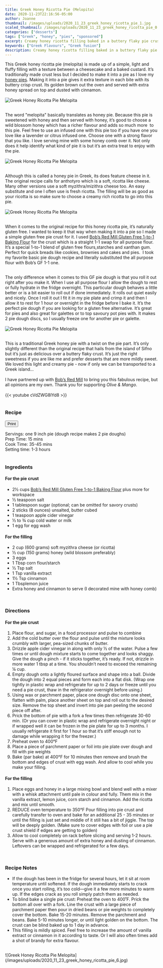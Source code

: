 ```yaml
---
title: Greek Honey Ricotta Pie (Melopita)
date: 2020-11-23T22:16:56-05:00
author: Joanne
thumbnail: /images/uploads/2020_11_23_greek_honey_ricotta_pie_1.jpg
scaled_thumbnail: /images/uploads/2020_11_23_greek_honey_ricotta_pie_0.jpg
categories: ["desserts"]
tags: ["Greek", "honey", "pies", "sponsored"]
excerpt: Creamy honey ricotta filling baked in a buttery flaky pie crust
keywords: ["Greek Flavours", "Greek fusion"]
description: Creamy honey ricotta filling baked in a buttery flaky pie crust
---
```

<span class="blog-text">

This Greek honey ricotta pie (melopita) is made up of a simple, light and fluffy filling with a texture between a cheesecake and a baked custard. It’s traditionally made crust less but I decided to make it into a pie as I love my [honey pies](https://www.oliveandmango.com/salty-honey-pie/). Making it into a pie gives it extra texture in each bite with its buttery crisp crust. Its golden brown out the oven and served with extra honey spread on top and dusted with cinnamon.⁣ 
</br>
</br>
![Greek Honey Ricotta Pie Melopita](/images/uploads/2020_11_23_greek_honey_ricotta_pie_2.jpg)
</br>
</br>

The word "melopita" basically translates as honey pie. Because this pie is sweetened with honey and then served with honey, it’s good to choose a wild blossom honey which has a richer flavour and adds so much more  to this pie. Feel free to use an infused one with this pie too if you have one you love like a lavender or citrus infused one. Choose one with a strong flavor that you like. I love serving mine with some honey comb over it. Not only does it help identify what kind of pie it is but it’s an extra treat to enjoy with the pie. 
</br>
</br>
![Greek Honey Ricotta Pie Melopita](/images/uploads/2020_11_23_greek_honey_ricotta_pie_3.jpg)
</br>
</br>

Although this is called a honey pie in Greek, its does feature cheese in it. The original recipe calls for anthotyro which is a soft, ricotta like cheese. Many other versions use a soft myzithra/mizithra cheese too. An easy substitute and one I often use is fresh ricotta. The filling will be as good as your ricotta is so make sure to choose a creamy rich ricotta to go into this pie. 
</br>
</br>
![Greek Honey Ricotta Pie Melopita](/images/uploads/2020_11_23_greek_honey_ricotta_pie_4.jpg)
</br>
</br>

When it comes to the original recipe for this honey ricotta pie, it’s naturally gluten free. I wanted to keep it that way when making it into a pie so I made a simple gluten free pie crust for it. I used <span class="highlight"><a rel="nofollow" href="https://www.bobsredmill.com/gluten-free-1-to-1-baking-flour.html">Bob’s Red Mill Gluten Free 1-to-1 Baking Flour</a></span> for the crust which is a straight 1-1 swap for all purpose flour. It’s a special 1-to-1 blend of gluten free flours,starches and xanthan gum. Perfect for quick breads like cookies, brownies and cakes and pies.  I took my favorite basic pie dough recipe and literally substituted the all purpose flour with Bob’s GF 1-1 one. 
</br>
</br>

The only difference when it comes to this GF pie dough is that you roll it out right after you make it. When I use all purpose flour I allow the dough to rest or fully hydrate in the fridge overnight. This particular dough behaves a little better or is a bit easier to roll out if done immediately. It rolls out quiet easily and nicely. Once I roll it out I fit it in my pie plate and crimp it and then I allow it to rest for 1 hour or overnight in the fridge before I bake it. It’s the perfect pie dough if you are looking for a gluten free alternative. It’s great for pies and also great for galettes or to top savoury pot pies with. It makes 2 pie dough discs, so I usually freeze one for another pie or galette.  
</br>
</br>
![Greek Honey Ricotta Pie Melopita](/images/uploads/2020_11_23_greek_honey_ricotta_pie_5.jpg)
</br>
</br>

This is a traditional Greek honey pie with a twist on the pie part. It’s only slightly different than the original recipe that hails from the island of Sifno but it’s just as delicious over a buttery flaky crust. It’s just the right sweetness if you are like me and prefer desserts that are more mildly sweet. We loved this light and creamy pie - now if only we can be transported to a Greek island...
</br>
</br>
I have partnered up with <span class="highlight"><a rel="nofollow" href="https://www.bobsredmill.com/?utm_source=TheOliveAndMango&utm_medium=influencer&utm_campaign=bobsredmill">Bob’s Red Mill</a></span> to bring you this fabulous recipe, but all opinions are my own. Thank you for supporting _Olive & Mango_.
</br>
</br>
{{< youtube cVdZWG8lYd8 >}}
</br>
</br>
</span>

### Recipe
<div print_button><form>
<input type="button" value="Print" class="btn__print" onClick="window.print()">
</form></div>

<div>Servings: <span itemprop="recipeYield">one 9 inch pie (dough recipe makes 2 pie doughs)</div>
<div>Prep Time: <meta itemprop="prepTime" content="PT15M">15 mins</div>
<div>Cook Time: <meta itemprop="cookTime" content="PT45M">35-45 mins</div>
<div>Setting time: 1-3 hours</div>
</br>

### Ingredients

#### For the pie crust

* <span itemprop="recipeIngredient">2½ cups <span class="highlight"><a rel="nofollow" href="https://www.bobsredmill.com/gluten-free-1-to-1-baking-flour.html">Bob’s Red Mill Gluten Free 1-to-1 Baking Flour</a></span> plus more for workspace</span>
* <span itemprop="recipeIngredient">½ teaspoon salt </span>
* <span itemprop="recipeIngredient">1 tablespoon sugar (optional; can be omitted for savory crusts)</span>
* <span itemprop="recipeIngredient">2 sticks (8 ounces) unsalted, butter cubed </span>
* <span itemprop="recipeIngredient">1 teaspoon apple cider vinegar </span>
* <span itemprop="recipeIngredient">½ to &frac34; cup cold water or milk </span>
* <span itemprop="recipeIngredient">1 egg for egg wash </span>

#### For the filling

* <span itemprop="recipeIngredient">2 cup (600 grams) soft myzithra cheese (or ricotta) </span>
* <span itemprop="recipeIngredient">½ cup (150 grams) honey (wild blossom preferably)</span>
* <span itemprop="recipeIngredient">3 eggs</span>
* <span itemprop="recipeIngredient">1 Tbsp corn flour/starch</span>
* <span itemprop="recipeIngredient">½ Tsp salt</span>
* <span itemprop="recipeIngredient">1 Tsp vanilla extract </span>
* <span itemprop="recipeIngredient">1½ Tsp cinnamon </span>
* <span itemprop="recipeIngredient">1 Tbsplemon juice</span>
* <span itemprop="recipeIngredient">Extra honey and cinnamon to serve (I decorated mine with honey comb)</span>
</br>

### Directions

#### For the pie crust

1. Place flour, and sugar, in a food processor and pulse to combine
1. Add the cold butter over the flour and pulse until the mixture looks crumbly with larger, pea-sized chunks of butter. 
1. Drizzle apple cider vinegar in along with only ½ of the water. Pulse a few times or until dough mixture starts to come together and looks shaggy. Give the dough a pinch - if it sticks together, it’s ready. If not, drizzle in more water 1 tbsp at a time. You shouldn’t need to exceed the remaining &frac14; cup. 
1. Empty dough onto a lightly floured surface and shape into a ball. Divide the dough into 2 equal pieces and form each into a flat disk. (Wrap one tightly in plastic wrap and refrigerate for up to 2 days or freeze until you need a pie crust, thaw in the refrigerator overnight before using.) 
1. Using wax or parchment paper, place one dough disc onto one sheet, flatten with palm, place another sheet on top and roll out to the desired size. Remove the top sheet and invert into pie pan peeling the second piece off after. 
1. Prick the bottom of pie with a fork a few times then refrigerate 30-60 min. (Or you can cover in plastic wrap and refrigerate overnight night or if wrapped well it can be frozen in the pie plate for up to 3 months. I usually refrigerate it first for 1 hour so that it’s stiff enough not to damage while wrapping it for the freezer.)
1. Preheat oven to 400°F
1. Place a piece of parchment paper or foil into pie plate over dough and fill with pie weights
1. Bake (par bake) at 400°F for 10 minutes then remove and brush the bottom and edges of crust with egg wash. And allow to cool while you make your filling.  

#### For the  filling

1. Place eggs and honey in a large mixing bowl and blend well with a mixer with a whisk attachment until pale in colour and fully. Them mix in the vanilla extract, lemon juice, corn starch and cinnamon.  Add the ricotta and mix until smooth. 
1. REDUCE oven temperature to 350°F Pour filling into pie crust and carefully transfer to oven and bake for an additional 25 - 35 minutes or until the filling is just set and middle of it still has a bit of jiggle. The top will be deeply golden. (Make sure to cover edges with foil or use a pie crust shield if edges are getting to golden)
1. Allow to cool completely on rack before slicing and serving 1-2 hours. Serve with a generous amount of extra honey and dusting of cinnamon. Leftovers can be wrapped and refrigerated for a few days. 
</br>

### Recipe Notes

* If the dough has been in the fridge for several hours, let it sit at room temperature until softened. If the dough immediately starts to crack once you start rolling, it’s too cold—give it a few more minutes to warm up. If the edges crack as you roll simply patch them as needed.
* To blind bake a single pie crust: Preheat the oven to 400˚F. Prick the bottom all over with a fork. Line the crust with a large piece of parchment paper then pour in dried beans or pie weights to completely cover the bottom. Bake 15-20 minutes. Remove the parchment and beans. Bake 5-10 minutes longer, or until light golden on the bottom. The crust can be blind baked up to 1 day in advance.
* This filling is mildly spiced. Feel free to increase the amount of vanilla extract or cinnamon in it according to taste. Or I will also often times add a shot of brandy for extra flavour.

</br>
![Greek Honey Ricotta Pie Melopita](/images/uploads/2020_11_23_greek_honey_ricotta_pie_6.jpg)